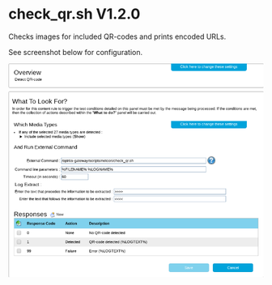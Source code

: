check_qr.sh V1.2.0
==================

Checks images for included QR-codes and prints encoded URLs.

See screenshot below for configuration.

<p align="center">
  <img src="https://raw.githubusercontent.com/netcon-consulting/cs-menu/master/check_qr/images/qr.png">
</p>
